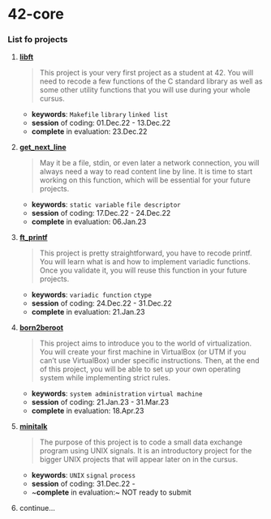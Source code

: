# 42-core

### List fo projects

1. [**libft**](https://github.com/san-ghun/42-core/tree/main/libft)
    > This project is your very first project as a student at 42. You will need to recode a few functions of the C standard library as well as some other utility functions that you will use during your whole cursus. 
    - **keywords**: `Makefile` `library` `linked list`
    - **session** of coding: 01.Dec.22 - 13.Dec.22 
    - **complete** in evaluation: 23.Dec.22 
    
1. [**get_next_line**](https://github.com/san-ghun/42-core/tree/main/get_next_line)
    > May it be a file, stdin, or even later a network connection, you will always need a way to read content line by line. It is time to start working on this function, which will be essential for your future projects. 
    - **keywords**: `static variable` `file descriptor`
    - **session** of coding: 17.Dec.22 - 24.Dec.22 
    - **complete** in evaluation: 06.Jan.23 
    
1. [**ft_printf**](https://github.com/san-ghun/42-core/tree/main/ft_printf)
    > This project is pretty straightforward, you have to recode printf. You will learn what is and how to implement variadic functions. Once you validate it, you will reuse this function in your future projects. 
    - **keywords**: `variadic function` `ctype`
    - **session** of coding: 24.Dec.22 - 31.Dec.22 
    - **complete** in evaluation: 21.Jan.23 

1. [**born2beroot**](https://github.com/san-ghun/42-core/tree/main/born2beroot)
    > This project aims to introduce you to the world of virtualization. You will create your first machine in VirtualBox (or UTM if you can’t use VirtualBox) under specific instructions. Then, at the end of this project, you will be able to set up your own operating system while implementing strict rules.
    - **keywords**: `system administration` `virtual machine`
    - **session** of coding: 21.Jan.23 - 31.Mar.23 
    - **complete** in evaluation: 18.Apr.23
    
1. [**minitalk**](https://github.com/san-ghun/42-core/tree/main/minitalk)
    > The purpose of this project is to code a small data exchange program using UNIX signals. It is an introductory project for the bigger UNIX projects that will appear later on in the cursus. 
    - **keywords**: `UNIX` `signal` `process` 
    - **session** of coding: 31.Dec.22 - 
    - ~**complete** in evaluation:~ NOT ready to submit

0. continue...
